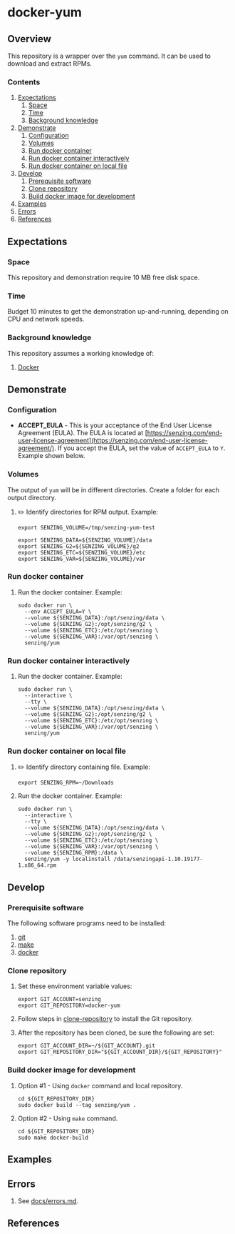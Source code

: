 # docker-yum

## Overview

This repository is a wrapper over the `yum` command.
It can be used to download and extract RPMs.

### Contents

1. [Expectations](#expectations)
    1. [Space](#space)
    1. [Time](#time)
    1. [Background knowledge](#background-knowledge)
1. [Demonstrate](#demonstrate)
    1. [Configuration](#configuration)
    1. [Volumes](#volumes)
    1. [Run docker container](#run-docker-container)
    1. [Run docker container interactively](#run-docker-container-interactively)
    1. [Run docker container on local file](#run-docker-container-on-local-file)
1. [Develop](#develop)
    1. [Prerequisite software](#prerequisite-software)
    1. [Clone repository](#clone-repository)
    1. [Build docker image for development](#build-docker-image-for-development)
1. [Examples](#examples)
1. [Errors](#errors)
1. [References](#references)

## Expectations

### Space

This repository and demonstration require 10 MB free disk space.

### Time

Budget 10 minutes to get the demonstration up-and-running, depending on CPU and network speeds.

### Background knowledge

This repository assumes a working knowledge of:

1. [Docker](https://github.com/Senzing/knowledge-base/blob/master/WHATIS/docker.md)

## Demonstrate

### Configuration

* **ACCEPT_EULA** -
  This is your acceptance of the End User License Agreement (EULA).
  The EULA is located at
  [https://senzing.com/end-user-license-agreement](https://senzing.com/end-user-license-agreement/).
  If you accept the EULA, set the value of `ACCEPT_EULA` to `Y`.  Example shown below.

### Volumes

The output of `yum` will be in different directories.
Create a folder for each output directory.

1. :pencil2: Identify directories for RPM output.
   Example:

    ```console
    export SENZING_VOLUME=/tmp/senzing-yum-test

    export SENZING_DATA=${SENZING_VOLUME}/data
    export SENZING_G2=${SENZING_VOLUME}/g2
    export SENZING_ETC=${SENZING_VOLUME}/etc
    export SENZING_VAR=${SENZING_VOLUME}/var
    ```

### Run docker container

1. Run the docker container.  Example:

    ```console
    sudo docker run \
      --env ACCEPT_EULA=Y \
      --volume ${SENZING_DATA}:/opt/senzing/data \
      --volume ${SENZING_G2}:/opt/senzing/g2 \
      --volume ${SENZING_ETC}:/etc/opt/senzing \
      --volume ${SENZING_VAR}:/var/opt/senzing \
      senzing/yum
    ```

### Run docker container interactively

1. Run the docker container.  Example:

    ```console
    sudo docker run \
      --interactive \
      --tty \
      --volume ${SENZING_DATA}:/opt/senzing/data \
      --volume ${SENZING_G2}:/opt/senzing/g2 \
      --volume ${SENZING_ETC}:/etc/opt/senzing \
      --volume ${SENZING_VAR}:/var/opt/senzing \
      senzing/yum
    ```

### Run docker container on local file

1. :pencil2: Identify directory containing file.
   Example:

    ```console
    export SENZING_RPM=~/Downloads
    ```

1. Run the docker container.  Example:

    ```console
    sudo docker run \
      --interactive \
      --tty \
      --volume ${SENZING_DATA}:/opt/senzing/data \
      --volume ${SENZING_G2}:/opt/senzing/g2 \
      --volume ${SENZING_ETC}:/etc/opt/senzing \
      --volume ${SENZING_VAR}:/var/opt/senzing \
      --volume ${SENZING_RPM}:/data \
      senzing/yum -y localinstall /data/senzingapi-1.10.19177-1.x86_64.rpm
    ```

## Develop

### Prerequisite software

The following software programs need to be installed:

1. [git](https://github.com/Senzing/knowledge-base/blob/master/HOWTO/install-git.md)
1. [make](https://github.com/Senzing/knowledge-base/blob/master/HOWTO/install-make.md)
1. [docker](https://github.com/Senzing/knowledge-base/blob/master/HOWTO/install-docker.md)

### Clone repository

1. Set these environment variable values:

    ```console
    export GIT_ACCOUNT=senzing
    export GIT_REPOSITORY=docker-yum
    ```

1. Follow steps in [clone-repository](https://github.com/Senzing/knowledge-base/blob/master/HOWTO/clone-repository.md) to install the Git repository.

1. After the repository has been cloned, be sure the following are set:

    ```console
    export GIT_ACCOUNT_DIR=~/${GIT_ACCOUNT}.git
    export GIT_REPOSITORY_DIR="${GIT_ACCOUNT_DIR}/${GIT_REPOSITORY}"
    ```

### Build docker image for development

1. Option #1 - Using `docker` command and local repository.

    ```console
    cd ${GIT_REPOSITORY_DIR}
    sudo docker build --tag senzing/yum .
    ```

1. Option #2 - Using `make` command.

    ```console
    cd ${GIT_REPOSITORY_DIR}
    sudo make docker-build
    ```

## Examples

## Errors

1. See [docs/errors.md](docs/errors.md).

## References
